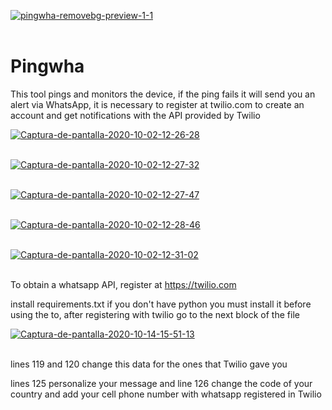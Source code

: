 <a href="https://davenisc.com/"><img src="https://i.ibb.co/T83SRwW/pingwha-removebg-preview-1-1.png" alt="pingwha-removebg-preview-1-1" border="0"></a><br /><a target='_blank' href='https://davenisc.com/'></a><br />

# Pingwha
This tool pings and monitors the device, if the ping fails it will send you an alert via WhatsApp, it is necessary to register at twilio.com to create an account and get notifications with the API provided by Twilio

<a href="https://ibb.co/jy7DkNS"><img src="https://i.ibb.co/Mcq7kvm/Captura-de-pantalla-2020-10-02-12-26-28.png" alt="Captura-de-pantalla-2020-10-02-12-26-28" border="0"></a><br /><a target='_blank' href='https://es.imgbb.com/'></a><br />

<a href="https://ibb.co/zNzL67W"><img src="https://i.ibb.co/Lv3qNJD/Captura-de-pantalla-2020-10-02-12-27-32.png" alt="Captura-de-pantalla-2020-10-02-12-27-32" border="0"></a><br /><a target='_blank' href='https://es.imgbb.com/'></a><br />

<a href="https://ibb.co/Njj7Hjt"><img src="https://i.ibb.co/J77CM7m/Captura-de-pantalla-2020-10-02-12-27-47.png" alt="Captura-de-pantalla-2020-10-02-12-27-47" border="0"></a><br /><a target='_blank' href='https://es.imgbb.com/'></a><br />

<a href="https://ibb.co/q1ZVgNK"><img src="https://i.ibb.co/Yjrwdcm/Captura-de-pantalla-2020-10-02-12-28-46.png" alt="Captura-de-pantalla-2020-10-02-12-28-46" border="0"></a><br /><a target='_blank' href='https://es.imgbb.com/'></a><br />

<a href="https://ibb.co/SQFs2RX"><img src="https://i.ibb.co/M8F2bMD/Captura-de-pantalla-2020-10-02-12-31-02.png" alt="Captura-de-pantalla-2020-10-02-12-31-02" border="0"></a><br /><a target='_blank' href='https://es.imgbb.com/'></a><br />

To obtain a whatsapp API, register at https://twilio.com

install requirements.txt if you don't have python you must install it before using the to, after registering with twilio go to the next block of the file

<a href="https://ibb.co/nC8TNdP"><img src="https://i.ibb.co/pyrgBVh/Captura-de-pantalla-2020-10-14-15-51-13.png" alt="Captura-de-pantalla-2020-10-14-15-51-13" border="0"></a><br /><a target='_blank' href='https://es.imgbb.com/'></a><br />

lines 119 and 120 change this data for the ones that Twilio gave you

lines 125 personalize your message and line 126 change the code of your country and add your cell phone number with whatsapp registered in Twilio

